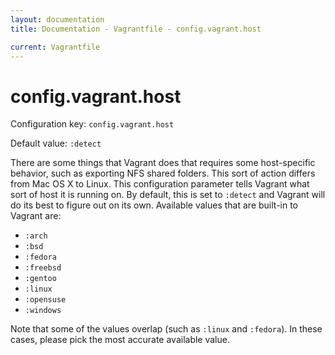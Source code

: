 ```yaml
---
layout: documentation
title: Documentation - Vagrantfile - config.vagrant.host

current: Vagrantfile
---
```

# config.vagrant.host

Configuration key: `config.vagrant.host`

Default value: `:detect`

There are some things that Vagrant does that requires some host-specific
behavior, such as exporting NFS shared folders. This sort of action differs
from Mac OS X to Linux. This configuration parameter tells Vagrant what sort
of host it is running on. By default, this is set to `:detect` and Vagrant
will do its best to figure out on its own. Available values that are built-in
to Vagrant are:

* `:arch`
* `:bsd`
* `:fedora`
* `:freebsd`
* `:gentoo`
* `:linux`
* `:opensuse`
* `:windows`

Note that some of the values overlap (such as `:linux` and `:fedora`). In these
cases, please pick the most accurate available value.
